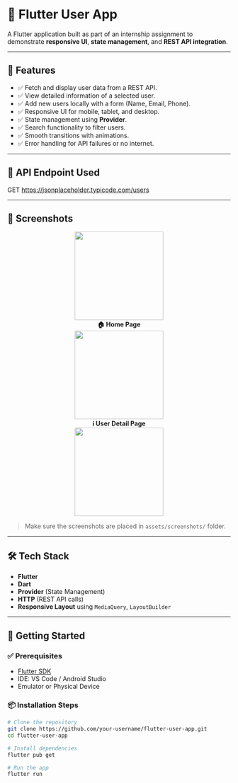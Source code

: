 # 👥 Flutter User App

A Flutter application built as part of an internship assignment to demonstrate **responsive UI**, **state management**, and **REST API integration**.

---

## 📱 Features

- ✅ Fetch and display user data from a REST API.
- ✅ View detailed information of a selected user.
- ✅ Add new users locally with a form (Name, Email, Phone).
- ✅ Responsive UI for mobile, tablet, and desktop.
- ✅ State management using **Provider**.
- ✅ Search functionality to filter users.
- ✅ Smooth transitions with animations.
- ✅ Error handling for API failures or no internet.

---

## 🔗 API Endpoint Used

GET https://jsonplaceholder.typicode.com/users

---

## 📸 Screenshots

<p align="center">
  <div align="center">
    <img src="assets/screenshots/home.png" width="200"/><br>
    <strong>🏠 Home Page</strong>
  </div>
  <div align="center" style="margin: 0 20px;">
    <img src="assets/screenshots/user_detail.png" width="200"/><br>
    <strong>ℹ️ User Detail Page</strong>
  </div>
  <div align="center">
    <img src="assets/screenshots/add_user.png" width="200"/><br>
    <strong➕ Add User Page</strong>
  </div>
</p>



> Make sure the screenshots are placed in `assets/screenshots/` folder.

---

## 🛠️ Tech Stack

- **Flutter**
- **Dart**
- **Provider** (State Management)
- **HTTP** (REST API calls)
- **Responsive Layout** using `MediaQuery`, `LayoutBuilder`

---

## 🚀 Getting Started

### ✅ Prerequisites

- [Flutter SDK](https://flutter.dev/docs/get-started/install)
- IDE: VS Code / Android Studio
- Emulator or Physical Device

### 📦 Installation Steps

```bash
# Clone the repository
git clone https://github.com/your-username/flutter-user-app.git
cd flutter-user-app

# Install dependencies
flutter pub get

# Run the app
flutter run


